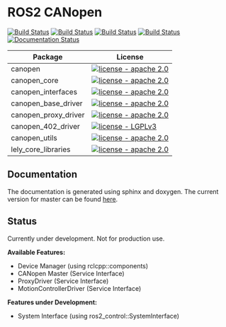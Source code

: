 # ROS2 CANopen

[![Build Status](https://github.com/ros-industrial/ros2_canopen/workflows/foxy/badge.svg?branch=master)](https://github.com/ros-industrial/ros2_canopen/actions)
[![Build Status](https://github.com/ros-industrial/ros2_canopen/workflows/galactic/badge.svg?branch=master)](https://github.com/ros-industrial/ros2_canopen/actions)
[![Build Status](https://github.com/ros-industrial/ros2_canopen/workflows/humble/badge.svg?branch=master)](https://github.com/ros-industrial/ros2_canopen/actions)
[![Build Status](https://github.com/ros-industrial/ros2_canopen/workflows/rolling/badge.svg?branch=master)](https://github.com/ros-industrial/ros2_canopen/actions)
[![Documentation Status](https://github.com/ros-industrial/ros2_canopen/workflows/Documentation/badge.svg?branch=master)](https://github.com/ros-industrial/ros2_canopen/actions)


| Package         | License     |
|--------------|-----------|
| canopen | [![license - apache 2.0](https://img.shields.io/:license-Apache%202.0-yellowgreen.svg)](https://opensource.org/licenses/Apache-2.0) |
| canopen_core      | [![license - apache 2.0](https://img.shields.io/:license-Apache%202.0-yellowgreen.svg)](https://opensource.org/licenses/Apache-2.0)  |
| canopen_interfaces      | [![license - apache 2.0](https://img.shields.io/:license-Apache%202.0-yellowgreen.svg)](https://opensource.org/licenses/Apache-2.0)  |
| canopen_base_driver      | [![license - apache 2.0](https://img.shields.io/:license-Apache%202.0-yellowgreen.svg)](https://opensource.org/licenses/Apache-2.0)  |
| canopen_proxy_driver      | [![license - apache 2.0](https://img.shields.io/:license-Apache%202.0-yellowgreen.svg)](https://opensource.org/licenses/Apache-2.0)  |
| canopen_402_driver      | [![license - LGPLv3](https://img.shields.io/:license-LGPL%203.0-yellow.svg)](https://opensource.org/licenses/LGPL-3.0)  |
| canopen_utils      | [![license - apache 2.0](https://img.shields.io/:license-Apache%202.0-yellowgreen.svg)](https://opensource.org/licenses/Apache-2.0)  |
| lely_core_libraries      | [![license - apache 2.0](https://img.shields.io/:license-Apache%202.0-yellowgreen.svg)](https://opensource.org/licenses/Apache-2.0)  |

## Documentation
The documentation is generated using sphinx and doxygen. The current version for master can be found [here](https://ros-industrial.github.io/ros2_canopen/).

## Status
Currently under development. Not for production use.

**Available Features:**
* Device Manager (using rclcpp::components)
* CANopen Master (Service Interface)
* ProxyDriver (Service Interface)
* MotionControllerDriver (Service Interface)

**Features under Development:**
* System Interface (using ros2_control::SystemInterface)
